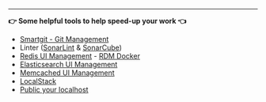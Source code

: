 ---
**:point_right: Some helpful tools to help speed-up your work :point_left:**
- [Smartgit - Git Management](https://www.syntevo.com/smartgit/)
- Linter ([SonarLint](https://www.sonarlint.org/) & [SonarCube](https://www.sonarqube.org/))
- [Redis UI Management](https://rdm.dev/) - [RDM Docker](https://hub.docker.com/r/benoitg/redis-desktop-manager)
- [Elasticsearch UI Management](https://hub.docker.com/r/appbaseio/dejavu/)
- [Memcached UI Management](https://registry.hub.docker.com/r/gkarthics/memcached-ui)
- [LocalStack](https://github.com/localstack/localstack)
- [Public your localhost](http://localhost.run/)

